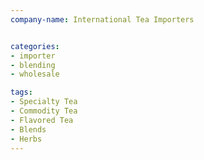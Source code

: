 ```yaml
---
company-name: International Tea Importers


categories:
- importer
- blending
- wholesale

tags:
- Specialty Tea
- Commodity Tea
- Flavored Tea
- Blends
- Herbs
---
```


 